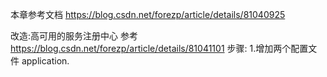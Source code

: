 本章参考文档
    https://blog.csdn.net/forezp/article/details/81040925
    
改造:高可用的服务注册中心
    参考
    https://blog.csdn.net/forezp/article/details/81041101
    步骤:
        1.增加两个配置文件
          application.
